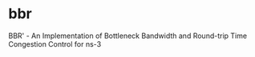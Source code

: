 # bbr
BBR' - An Implementation of Bottleneck Bandwidth and Round-trip Time Congestion Control for ns-3
